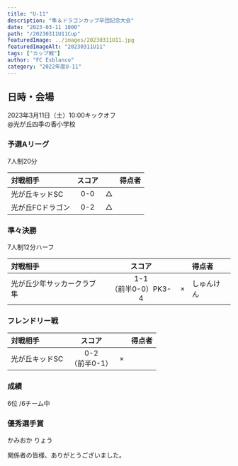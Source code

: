 ```yaml
---
title: "U-11"
description: "隼＆ドラゴンカップ卒団記念大会"
date: "2023-03-11 1000"
path: "/20230311U11Cup"
featuredImage: ../images/20230311U11.jpg
featuredImageAlt: "20230311U11"
tags: ["カップ戦"]
author: "FC Esblanco"
category: "2022年度U-11"
---
```


## 日時・会場

2023年3月11日（土）10:00キックオフ<br>
@光が丘四季の香小学校

### 予選Aリーグ

7人制20分  

| 対戦相手| スコア |   | 得点者  |
|:----|:------:|:-:|:--------|
| 光が丘キッドSC | 0-0 | △ ||
| 光が丘FCドラゴン | 0-2 | △ ||

### 準々決勝

7人制12分ハーフ


| 対戦相手| スコア |   | 得点者  |
|:----|:------:|:-:|:--------|
| 光が丘少年サッカークラブ隼 | 1-1 <br>（前半0-0）PK3-4 | × |しゅんけん|

### フレンドリー戦

| 対戦相手| スコア |   | 得点者  |
|:----|:------:|:-:|:--------|
| 光が丘キッドSC | 0-2 <br>（前半0-1） | × ||

### 成績
6位 /6チーム中

### 優秀選手賞
かみおか りょう

関係者の皆様、ありがとうございました。